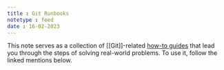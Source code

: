 ```yaml
---
title : Git Runbooks
notetype : feed
date : 16-02-2023
---
```


This note serves as a collection of [[Git]]-related [how-to guides](https://diataxis.fr/how-to-guides/) that lead you through the steps of solving real-world problems. To use it, follow the linked mentions below.
